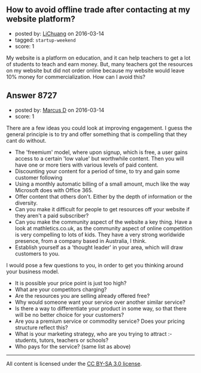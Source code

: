 ## How to avoid offline trade after contacting at my website platform?

- posted by: [LiChuang](https://stackexchange.com/users/7844015/lichuang) on 2016-03-14
- tagged: `startup-weekend`
- score: 1

<p>My website is a platform on education, and it can help teachers to get a lot of students to teach and earn money. But, many teachers got the resources on my website but did not order online because my website would leave 10% money for commercialization. How can I avoid this?</p>



## Answer 8727

- posted by: [Marcus D](https://stackexchange.com/users/258531/marcus-d) on 2016-03-14
- score: 1

<p>There are a few ideas you could look at improving engagement. I guess the general principle is to try and offer something that is compelling that they cant do without.</p>

<ul>
<li>The 'freemium' model, where upon signup, which is free, a user gains access to a certain 'low value' but worthwhile content. Then you will have one or more tiers with various levels of paid content.</li>
<li>Discounting your content for a period of time, to try and gain some customer following</li>
<li>Using a monthly automatic billing of a small amount, much like the way Microsoft does with Office 365.</li>
<li>Offer content that others don't. Either by the depth of information or the diversity.</li>
<li>Can you make it difficult for people to get resources off your website if they aren't a paid subscriber?</li>
<li>Can you make the community aspect of the website a key thing. Have a look at mathletics.co.uk, as the community aspect of online competition is very compelling to lots of kids. They have a very strong worldwide presence, from a company based in Australia, I think.</li>
<li>Establish yourself as a 'thought leader' in your area, which will draw customers to you.</li>
</ul>

<p>I would pose a few questions to you, in order to get you thinking around your business model. </p>

<ul>
<li>It is possible your price point is just too high?</li>
<li>What are your competitors charging?</li>
<li>Are the resources you are selling already offered free?</li>
<li>Why would someone want your service over another similar service?</li>
<li>Is there a way to differentiate your product in some way, so that there will be no better choice for your customers?</li>
<li>Are you a premium service or commodity service? Does your pricing structure reflect this?</li>
<li>What is your marketing strategy, who are you trying to attract :- students, tutors, teachers or schools?</li>
<li>Who pays for the service? (same list as above)</li>
</ul>




---

All content is licensed under the [CC BY-SA 3.0 license](https://creativecommons.org/licenses/by-sa/3.0/).
